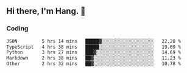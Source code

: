 ## Hi there, I'm Hang. 👋

### Coding

<!--START_SECTION:waka-->

```txt
JSON         5 hrs 14 mins   █████▓░░░░░░░░░░░░░░░░░░░   22.28 %
TypeScript   4 hrs 38 mins   █████░░░░░░░░░░░░░░░░░░░░   19.69 %
Python       3 hrs 27 mins   ███▓░░░░░░░░░░░░░░░░░░░░░   14.69 %
Markdown     2 hrs 38 mins   ██▓░░░░░░░░░░░░░░░░░░░░░░   11.23 %
Other        2 hrs 32 mins   ██▓░░░░░░░░░░░░░░░░░░░░░░   10.78 %
```

<!--END_SECTION:waka-->
